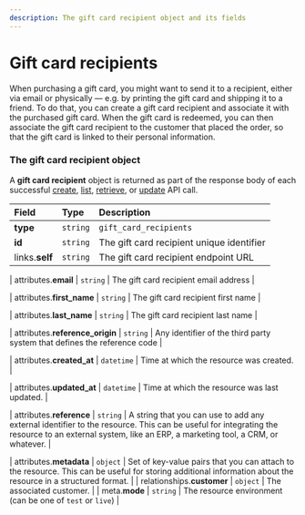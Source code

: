 ```yaml
---
description: The gift card recipient object and its fields
---
```


# Gift card recipients

When purchasing a gift card, you might want to send it to a recipient, either via email or physically — e.g. by printing the gift card and shipping it to a friend. To do that, you can create a gift card recipient and associate it with the purchased gift card. When the gift card is redeemed, you can then associate the gift card recipient to the customer that placed the order, so that the gift card is linked to their personal information.


### The gift card recipient object

A **gift card recipient** object is returned as part of the response body of each successful
[create](https://docs.commercelayer.io/api/resources/gift_card_recipients/create_gift_card_recipient),
[list](https://docs.commercelayer.io/api/resources/gift_card_recipients/list_gift_card_recipients),
[retrieve](https://docs.commercelayer.io/api/resources/gift_card_recipients/retrieve_gift_card_recipient),
or [update](https://docs.commercelayer.io/api/resources/gift_card_recipients/update_gift_card_recipient) API call.

| Field | Type | Description |
| :--- | :--- | :--- |
| **type** | `string` | `gift_card_recipients` |
| **id** | `string` | The gift card recipient unique identifier |
| links.**self** | `string` | The gift card recipient endpoint URL |

| attributes.**email** | `string` | The gift card recipient email address |

| attributes.**first\_name** | `string` | The gift card recipient first name |

| attributes.**last\_name** | `string` | The gift card recipient last name |

| attributes.**reference\_origin** | `string` | Any identifier of the third party system that defines the reference code |

| attributes.**created\_at** | `datetime` | Time at which the resource was created. |

| attributes.**updated\_at** | `datetime` | Time at which the resource was last updated. |

| attributes.**reference** | `string` | A string that you can use to add any external identifier to the resource. This can be useful for integrating the resource to an external system, like an ERP, a marketing tool, a CRM, or whatever. |

| attributes.**metadata** | `object` | Set of key-value pairs that you can attach to the resource. This can be useful for storing additional information about the resource in a structured format. |
| relationships.**customer** | `object` | The associated customer. |
| meta.**mode** | `string` | The resource environment \(can be one of `test` or `live`\) |

